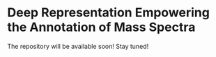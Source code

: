 # Deep Representation Empowering the Annotation of Mass Spectra

The repository will be available soon! Stay tuned!
